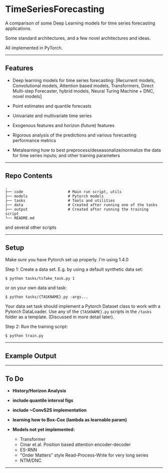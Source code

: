 # TimeSeriesForecasting

A comparison of some Deep Learning models for time series forecasting applications.

Some standard  architectures, and a few novel architectures and ideas.

All implemented in PyTorch.


---

## Features

- Deep learning models for time series forecasting:
 [Recurrent models, Convolutional models, Attention based models, Transformers, Direct Multi-step Forecaster, hybrid models, Neural Turing Machine + DNC, novel models]

- Point estimates and quantile forecasts

- Univariate and multivariate time series

- Exogenous features and horizon (future) features

- Rigorous analysis of the predictions and various forecasting performance metrics

- Metalearning how to best preprocess/deseasonalize/normalize the data for time series inputs; and other training parameters

---

## Repo Contents

    .
    ├── code                    # Main run script, utils
    ├── models                  # Pytorch models
    ├── tasks                   # Tools and utilities
    ├── data                    # Created after running one of the tasks
    ├── output                  # Created after running the training script
    └── README.md

and several other scripts

---

## Setup

Make sure you have Pytorch set up properly. I'm using 1.4.0

Step 1: Create a data set. E.g. by using a default synthetic data set:

```shell
$ python tasks/tsfake_task.py 1
```

or on your own data and task:

```shell
$ python tasks/{TASKNAME}.py -args...
```

Your data set task should implement a Pytorch Dataset class to work with a Pytorch DataLoader.
Use any of the `{TASKNAME}.py` scripts in the `/tasks` folder as a template.
(Discussed in more detail later).


Step 2: Run the training script:

```shell
$ python train.py
```

---

## Example Output

---

## To Do

- **History/Horizon Analysis**

- **include quantile interval figs**

- **include ~ConvS2S implementation**

- **learning how to Box-Cox (lambda as learnable param)**

- **Models not yet implemented:**
    - Transformer
    - Cinar et al. Position based attention encoder-decoder
    - ES-RNN
    - "Order Matters" style Read-Process-Write for very long series
    - NTM/DNC

---